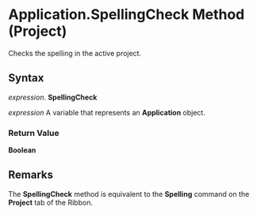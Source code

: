 
# Application.SpellingCheck Method (Project)

Checks the spelling in the active project.


## Syntax

 _expression_. **SpellingCheck**

 _expression_ A variable that represents an **Application** object.


### Return Value

 **Boolean**


## Remarks

The  **SpellingCheck** method is equivalent to the **Spelling** command on the **Project** tab of the Ribbon.

